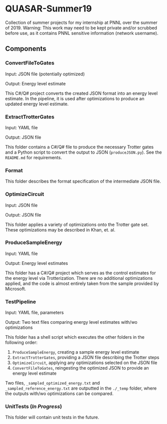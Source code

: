 # QUASAR-Summer19

Collection of summer projects for my internship at PNNL over the summer of 2019.
Warning: This work may need to be kept private and/or scrubbed before use, as it contains PNNL sensitive information (network username).

## Components

### ConvertFileToGates

Input: JSON file (potentially optimized)

Output: Energy level estimate

This C#/Q# project converts the created JSON format into an energy level estimate. In the pipeline, it is used after optimizations to produce an updated energy level estimate.

### ExtractTrotterGates

Input: YAML file

Output: JSON file

This folder contains a C#/Q# file to produce the necessary Trotter gates and a Python script to convert the output to JSON (`produceJSON.py`). See the `README.md` for requirements.

### Format

This folder describes the format specification of the intermediate JSON file.

### OptimizeCircuit

Input: JSON file

Output: JSON file

This folder applies a variety of optimizations onto the Trotter gate set. These optimizations may be described in Khan, et. al.

### ProduceSampleEnergy

Input: YAML file

Output: Energy level estimates

This folder has a C#/Q# project which serves as the control estimates for the energy level via Trotterization. There are no additional optimizations applied, and the code is almost entirely taken from the sample provided by Microsoft.

### TestPipeline

Input: YAML file, parameters

Output: Two text files comparing energy level estimates with/wo optimizations

This folder has a shell script which executes the other folders in the following order:

1. `ProduceSampleEnergy`, creating a sample energy level estimate
2. `ExtractTrotterGates`, providing a JSON file describing the Trotter steps
3. `OptimizeCircuit`, applying any optimizations selected on the JSON file
4. `ConvertFileToGates`, reingesting the optimized JSON to provide an energy level estimate

Two files, `_sampled_optimized_energy.txt` and `_sampled_reference_energy.txt` are outputted in the `./_temp` folder, where the outputs with/wo optimizations can be compared.

### UnitTests (_In Progress_)

This folder will contain unit tests in the future.
